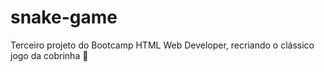 # snake-game
Terceiro projeto do Bootcamp HTML Web Developer, recriando o clássico jogo da cobrinha 🐍
